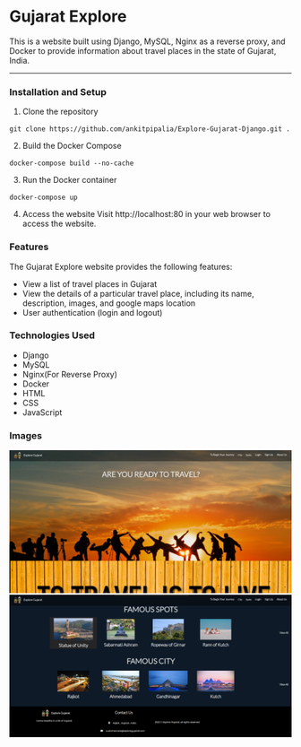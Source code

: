 # Gujarat Explore
This is a website built using Django, MySQL, Nginx as a reverse proxy, and Docker to provide information about travel places in the state of Gujarat, India.
___

### Installation and Setup
1. Clone the repository
```
git clone https://github.com/ankitpipalia/Explore-Gujarat-Django.git .
```

2. Build the Docker Compose
```
docker-compose build --no-cache
```

3. Run the Docker container
```
docker-compose up
```

4. Access the website
Visit http://localhost:80 in your web browser to access the website.

### Features
The Gujarat Explore website provides the following features:
+ View a list of travel places in Gujarat
+ View the details of a particular travel place, including its name, description, images, and google maps location
+ User authentication (login and logout)

### Technologies Used
+ Django
+ MySQL
+ Nginx(For Reverse Proxy)
+ Docker
+ HTML
+ CSS
+ JavaScript

### Images
![homepage1](https://github.com/ankitpipalia/Explore-Gujarat-Django/blob/master/template/img/homepage.png)
![homepage1](https://github.com/ankitpipalia/Explore-Gujarat-Django/blob/master/template/img/homepage2.png)
